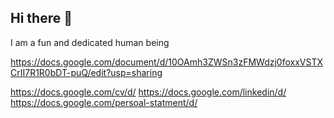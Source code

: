 ## Hi there 👋

I am a fun and dedicated human being

https://docs.google.com/document/d/10OAmh3ZWSn3zFMWdzj0foxxVSTXCrII7R1R0bDT-puQ/edit?usp=sharing

https://docs.google.com/cv/d/
https://docs.google.com/linkedin/d/
https://docs.google.com/persoal-statment/d/
